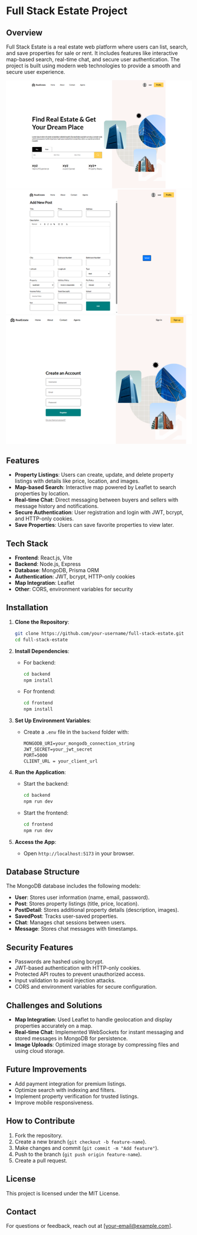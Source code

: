 # Full Stack Estate Project

## Overview

Full Stack Estate is a real estate web platform where users can list, search, and save properties for sale or rent. It includes features like interactive map-based search, real-time chat, and secure user authentication. The project is built using modern web technologies to provide a smooth and secure user experience.

![Project Screenshot](./assets/Capture.PNG)
![Project Screenshot](./assets/Capture1.PNG)
![Project Screenshot](./assets/Capture2.PNG)

## Features

- **Property Listings**: Users can create, update, and delete property listings with details like price, location, and images.
- **Map-based Search**: Interactive map powered by Leaflet to search properties by location.
- **Real-time Chat**: Direct messaging between buyers and sellers with message history and notifications.
- **Secure Authentication**: User registration and login with JWT, bcrypt, and HTTP-only cookies.
- **Save Properties**: Users can save favorite properties to view later.

## Tech Stack

- **Frontend**: React.js, Vite
- **Backend**: Node.js, Express
- **Database**: MongoDB, Prisma ORM
- **Authentication**: JWT, bcrypt, HTTP-only cookies
- **Map Integration**: Leaflet
- **Other**: CORS, environment variables for security

## Installation

1. **Clone the Repository**:

   ```bash
   git clone https://github.com/your-username/full-stack-estate.git
   cd full-stack-estate
   ```

2. **Install Dependencies**:

   - For backend:

     ```bash
     cd backend
     npm install
     ```
   - For frontend:

     ```bash
     cd frontend
     npm install
     ```

3. **Set Up Environment Variables**:

   - Create a `.env` file in the `backend` folder with:

     ```
     MONGODB_URI=your_mongodb_connection_string
     JWT_SECRET=your_jwt_secret
     PORT=5000
     CLIENT_URL = your_client_url
     ```

4. **Run the Application**:

   - Start the backend:

     ```bash
     cd backend
     npm run dev
     ```
   - Start the frontend:

     ```bash
     cd frontend
     npm run dev
     ```

5. **Access the App**:

   - Open `http://localhost:5173` in your browser.

## Database Structure

The MongoDB database includes the following models:

- **User**: Stores user information (name, email, password).
- **Post**: Stores property listings (title, price, location).
- **PostDetail**: Stores additional property details (description, images).
- **SavedPost**: Tracks user-saved properties.
- **Chat**: Manages chat sessions between users.
- **Message**: Stores chat messages with timestamps.

## Security Features

- Passwords are hashed using bcrypt.
- JWT-based authentication with HTTP-only cookies.
- Protected API routes to prevent unauthorized access.
- Input validation to avoid injection attacks.
- CORS and environment variables for secure configuration.

## Challenges and Solutions

- **Map Integration**: Used Leaflet to handle geolocation and display properties accurately on a map.
- **Real-time Chat**: Implemented WebSockets for instant messaging and stored messages in MongoDB for persistence.
- **Image Uploads**: Optimized image storage by compressing files and using cloud storage.

## Future Improvements

- Add payment integration for premium listings.
- Optimize search with indexing and filters.
- Implement property verification for trusted listings.
- Improve mobile responsiveness.

## How to Contribute

1. Fork the repository.
2. Create a new branch (`git checkout -b feature-name`).
3. Make changes and commit (`git commit -m "Add feature"`).
4. Push to the branch (`git push origin feature-name`).
5. Create a pull request.

## License

This project is licensed under the MIT License.

## Contact

For questions or feedback, reach out at \[your-email@example.com\].